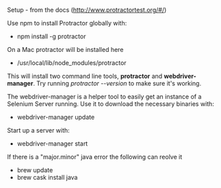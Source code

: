 Setup - from the docs (http://www.protractortest.org/#/)

Use npm to install Protractor globally with:

- npm install -g protractor

On a Mac protractor will be installed here

- /usr/local/lib/node_modules/protractor

This will install two command line tools, **protractor** and **webdriver-manager**. Try running _protractor --version_ to make sure it's working.

The webdriver-manager is a helper tool to easily get an instance of a Selenium Server running. Use it to download the necessary binaries with:

- webdriver-manager update

Start up a server with:

- webdriver-manager start

If there is a "major.minor" java error the following can reolve it

- brew update
- brew cask install java